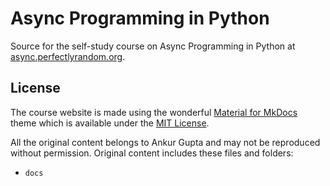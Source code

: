 # Async Programming in Python

Source for the self-study course on Async Programming in Python at
[async.perfectlyrandom.org](https://async.perfectlyrandom.org).


## License
The course website is made using the wonderful
[Material for MkDocs](https://squidfunk.github.io/mkdocs-material/)
theme which is available under the
[MIT License](https://squidfunk.github.io/mkdocs-material/license/).

All the original content belongs to Ankur Gupta and may not be reproduced without permission.
Original content includes these files and folders:

* `docs`
